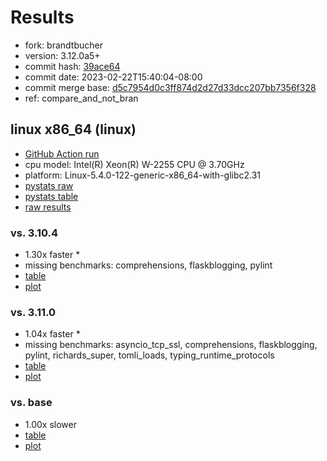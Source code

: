 # Results

- fork: brandtbucher
- version: 3.12.0a5+
- commit hash: [39ace64](https://github.com/brandtbucher/cpython/commit/39ace64)
- commit date: 2023-02-22T15:40:04-08:00
- commit merge base: [d5c7954d0c3ff874d2d27d33dcc207bb7356f328](https://github.com/brandtbucher/cpython/commit/d5c7954d0c3ff874d2d27d33dcc207bb7356f328)
- ref: compare_and_not_bran

## linux x86_64 (linux)

- [GitHub Action run](https://github.com/faster-cpython/benchmarking/actions/runs/4265726395)
- cpu model: Intel(R) Xeon(R) W-2255 CPU @ 3.70GHz
- platform: Linux-5.4.0-122-generic-x86_64-with-glibc2.31
- [pystats raw](bm-20230222-linux-x86_64-brandtbucher-compare_and_not_bran-3.12.0a5%2B-39ace64-pystats.json)
- [pystats table](bm-20230222-linux-x86_64-brandtbucher-compare_and_not_bran-3.12.0a5%2B-39ace64-pystats.md)
- [raw results](bm-20230222-linux-x86_64-brandtbucher-compare_and_not_bran-3.12.0a5%2B-39ace64.json)

### vs. 3.10.4

- 1.30x faster \*
- missing benchmarks: comprehensions, flaskblogging, pylint
- [table](bm-20230222-linux-x86_64-brandtbucher-compare_and_not_bran-3.12.0a5%2B-39ace64-vs-3.10.4.md)
- [plot](bm-20230222-linux-x86_64-brandtbucher-compare_and_not_bran-3.12.0a5%2B-39ace64-vs-3.10.4.png)

### vs. 3.11.0

- 1.04x faster \*
- missing benchmarks: asyncio_tcp_ssl, comprehensions, flaskblogging, pylint, richards_super, tomli_loads, typing_runtime_protocols
- [table](bm-20230222-linux-x86_64-brandtbucher-compare_and_not_bran-3.12.0a5%2B-39ace64-vs-3.11.0.md)
- [plot](bm-20230222-linux-x86_64-brandtbucher-compare_and_not_bran-3.12.0a5%2B-39ace64-vs-3.11.0.png)

### vs. base

- 1.00x slower
- [table](bm-20230222-linux-x86_64-brandtbucher-compare_and_not_bran-3.12.0a5%2B-39ace64-vs-base.md)
- [plot](bm-20230222-linux-x86_64-brandtbucher-compare_and_not_bran-3.12.0a5%2B-39ace64-vs-base.png)

